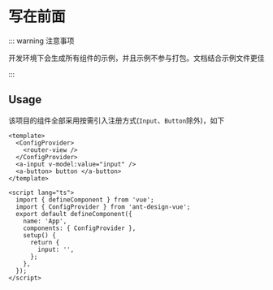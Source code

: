 # 写在前面

::: warning 注意事项

开发环境下会生成所有组件的示例，并且示例不参与打包。文档结合示例文件更佳

:::

## Usage

该项目的组件全部采用按需引入注册方式(`Input`、`Button`除外)，如下

```vue
<template>
  <ConfigProvider>
    <router-view />
  </ConfigProvider>
  <a-input v-model:value="input" />
  <a-button> button </a-button>
</template>

<script lang="ts">
  import { defineComponent } from 'vue';
  import { ConfigProvider } from 'ant-design-vue';
  export default defineComponent({
    name: 'App',
    components: { ConfigProvider },
    setup() {
      return {
        input: '',
      };
    },
  });
</script>
```
